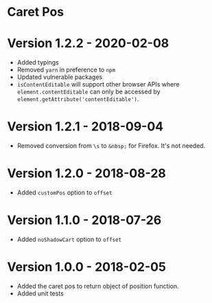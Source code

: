 # Caret Pos

# Version 1.2.2 - 2020-02-08
- Added typings
- Removed `yarn` in preference to `npm`
- Updated vulnerable packages
- `isContentEditable` will support other browser APIs where `element.contentEditable` can only be accessed by `element.getAttribute('contentEditable')`.

# Version 1.2.1 - 2018-09-04
- Removed conversion from `\s` to `&nbsp;` for Firefox. It's not needed.

# Version 1.2.0 - 2018-08-28
- Added `customPos` option to `offset`

# Version 1.1.0 - 2018-07-26
- Added `noShadowCart` option to `offset`

# Version 1.0.0 - 2018-02-05
- Added the caret pos to return object of position function.
- Added unit tests

